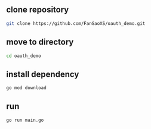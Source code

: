 ## clone repository

```bash
git clone https://github.com/FanGaoXS/oauth_demo.git
```

## move to directory

```bash
cd oauth_demo 
```

## install dependency

```bash
go mod download
```

## run

```bash
go run main.go
```